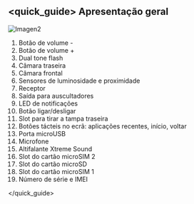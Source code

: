 ## <quick_guide> Apresentação geral

![Imagen2](http://static.energysistem.com/images/manuals/42689/5774d31fa9899.jpg)

1. Botão de volume -
2. Botão de volume +
3. Dual tone flash
4. Câmara traseira
5. Câmara frontal
6. Sensores de luminosidade e proximidade
7. Receptor
8. Saída para auscultadores
9. LED de notificações
10. Botão ligar/desligar
11. Slot para tirar a tampa traseira
12. Botões tácteis no ecrã: aplicações recentes, início, voltar
13. Porta microUSB
14. Microfone
15. Altifalante Xtreme Sound
16. Slot do cartão microSIM 2
17. Slot do cartão microSD
18. Slot do cartão microSIM 1
19. Número de série e IMEI

</quick_guide>

